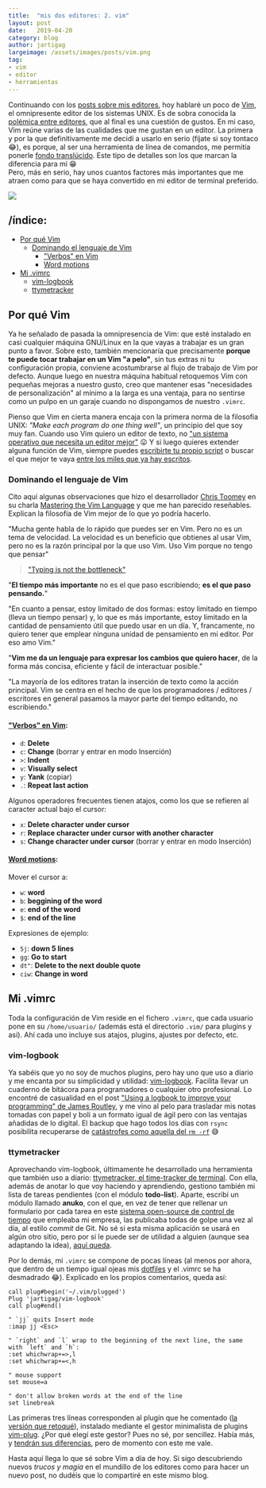 ```yaml
---
title:  "mis dos editores: 2. vim"
layout: post
date:   2019-04-20
category: blog
author: jartigag
largeimage: /assets/images/posts/vim.png
tag:
- vim
- editor
- herramientas
---
```


Continuando con los [posts sobre mis editores](https://jartigag.xyz/sublime), hoy hablaré un poco de [Vim](https://www.vim.org), el omnipresente editor de los sistemas UNIX. Es de sobra conocida la [polémica entre editores](https://en.wikipedia.org/wiki/Editor_war), que al final es una cuestión de gustos. En mi caso, Vim reúne varias de las cualidades que me gustan en un editor. La primera y por la que definitivamente me decidí a usarlo en serio (fíjate si soy tontaco 😂), es porque, al ser una herramienta de línea de comandos, me permitía ponerle [fondo translúcido](https://mastodon.social/@jartigag/101410841768233301). Este tipo de detalles son los que marcan la diferencia para mí 😁    
Pero, más en serio, hay unos cuantos factores más importantes que me atraen como para que se haya convertido en mi editor de terminal preferido.

![]({{site.baseurl}}/assets/images/posts/vim.png)

## /índice:

- [Por qué Vim](#por-qué-vim)
	- [Dominando el lenguaje de Vim](#dominando-el-lenguaje-de-vim)
		- ["Verbos" en Vim](#verbos-en-vim)
		- [Word motions](#word-motions)
- [Mi .vimrc](#mi-vimrc)
	- [vim-logbook](#vim-logbook)
	- [ttymetracker](#ttymetracker)

## Por qué Vim

Ya he señalado de pasada la omnipresencia de Vim: que esté instalado en casi cualquier máquina GNU/Linux en la que vayas a trabajar es un gran punto a favor. Sobre esto, también mencionaría que precisamente **porque te puede tocar trabajar en un Vim "a pelo"**, sin tus extras ni tu configuración propia, conviene acostumbrarse al flujo de trabajo de Vim por defecto. Aunque luego en nuestra máquina habitual retoquemos Vim con pequeñas mejoras a nuestro gusto, creo que mantener esas "necesidades de personalización" al mínimo a la larga es una ventaja, para no sentirse como un pulpo en un garaje cuando no dispongamos de nuestro `.vimrc`. 

Pienso que Vim en cierta manera encaja con la primera norma de la filosofía UNIX: *"Make each program do one thing well"*, un principio del que soy muy fan. Cuando uso Vim quiero un editor de texto, no ["un sistema operativo que necesita un editor mejor"](http://wiki.c2.com/?EmacsAsOperatingSystem) 😛 Y si luego quieres extender alguna función de Vim, siempre puedes [escribirte tu propio script](http://andrewscala.com/vimscript) o buscar el que mejor te vaya [entre los miles que ya hay escritos](https://www.vim.org/scripts).

### Dominando el lenguaje de Vim

Cito aquí algunas observaciones que hizo el desarrollador [Chris Toomey](https://ctoomey.com) en su charla [Mastering the Vim Language](https://youtu.be/wlR5gYd6um0) y que me han parecido reseñables. Explican la filosofía de Vim mejor de lo que yo podría hacerlo.

"Mucha gente habla de lo rápido que puedes ser en Vim. Pero no es un tema de velocidad. La velocidad es un beneficio que obtienes al usar Vim, pero no es la razón principal por la que uso Vim. Uso Vim porque no tengo que pensar"
> ["Typing is not the bottleneck"](http://anarchycreek.com/2009/05/26/how-tdd-and-pairing-increase-production)

"**El tiempo más importante** no es el que paso escribiendo; **es el que paso pensando.**"

"En cuanto a pensar, estoy limitado de dos formas: estoy limitado en tiempo (lleva un tiempo pensar) y, lo que es más importante, estoy limitado en la cantidad de pensamiento útil que puedo usar en un día. Y, francamente, no quiero tener que emplear ninguna unidad de pensamiento en mi editor. Por eso amo Vim."

"**Vim me da un lenguaje para expresar los cambios que quiero hacer**, de la forma más concisa, eficiente y fácil de interactuar posible."

"La mayoría de los editores tratan la inserción de texto como la acción principal. Vim se centra en el hecho de que los programadores / editores / escritores en general pasamos la mayor parte del tiempo editando, no escribiendo."

#### ["Verbos" en Vim](http://vimdoc.sourceforge.net/htmldoc/motion.html#operator):
- `d`: **Delete**
- `c`: **Change** (borrar y entrar en modo Inserción)
- `>`: **Indent**
- `v`: **Visually select**
- `y`: **Yank** (copiar)
- `.`: **Repeat last action**

Algunos operadores frecuentes tienen atajos, como los que se refieren al caracter actual bajo el cursor:  
- `x`: **Delete character under cursor**
- `r`: **Replace character under cursor with another character**
- `s`: **Change character under cursor** (borrar y entrar en modo Inserción)

#### [Word motions](http://vimdoc.sourceforge.net/htmldoc/motion.html#word-motions):
Mover el cursor a:  
- `w`: **word**
- `b`: **beggining of the word**
- `e`: **end of the word**
- `$`: **end of the line**

Expresiones de ejemplo:  
- `5j`: **down 5 lines**
- `gg`: **Go to start**
- `dt"`: **Delete to the next double quote**
- `ciw`: **Change in word**

## Mi .vimrc

Toda la configuración de Vim reside en el fichero `.vimrc`, que cada usuario pone en su `/home/usuario/` (además está el directorio `.vim/` para plugins y así). Ahí cada uno incluye sus atajos, plugins, ajustes por defecto, etc.


### vim-logbook

Ya sabéis que yo no soy de muchos plugins, pero hay uno que uso a diario y me encanta por su simplicidad y utilidad: [vim-logbook](https://github.com/jamesroutley/vim-logbook). Facilita llevar un cuaderno de bitácora para programadores o cualquier otro profesional. Lo encontré de casualidad en el post ["Using a logbook to improve your programming" de James Routley](https://routley.io/tech/2017/11/23/logbook.html), y me vino al pelo para trasladar mis notas tomadas con papel y boli a un formato igual de ágil pero con las ventajas añadidas de lo digital. El backup que hago todos los días con `rsync` posibilita recuperarse de [catástrofes como aquella del `rm -rf`](https://mastodon.social/@jartigag/101736679079543483) 😅

### ttymetracker

Aprovechando vim-logbook, últimamente he desarrollado una herramienta que también uso a diario: [ttymetracker, el time-tracker de terminal](https://github.com/jartigag/ttymetracker). Con ella, además de anotar lo que voy haciendo y aprendiendo, gestiono también mi lista de tareas pendientes (con el módulo **todo-list**). Aparte, escribí un módulo llamado **anuko**, con el que, en vez de tener que rellenar un formulario por cada tarea en este [sistema open-source de control de tiempo](https://www.anuko.com/time_tracker/index.htm) que empleaba mi empresa, las publicaba todas de golpe una vez al día, al estilo *commit* de Git. No sé si esta misma aplicación se usará en algún otro sitio, pero por si le puede ser de utilidad a alguien (aunque sea adaptando la idea), [aquí queda](https://github.com/jartigag/ttymetracker).

Por lo demás, mi `.vimrc` se compone de pocas líneas (al menos por ahora, que dentro de un tiempo igual ojeas mis [dotfiles](https://github.com/jartigag/dotfiles) y el .vimrc se ha desmadrado 😂). Explicado en los propios comentarios, queda así:

```
call plug#begin('~/.vim/plugged')
Plug 'jartigag/vim-logbook'
call plug#end()

" `jj` quits Insert mode
:imap jj <Esc> 

" `right` and `l` wrap to the beginning of the next line, the same with `left` and `h`:
:set whichwrap+=>,l
:set whichwrap+=<,h

" mouse support
set mouse=a

" don't allow broken words at the end of the line
set linebreak
```

Las primeras tres líneas corresponden al plugin que he comentado ([la versión que retoqué](https://github.com/jartigag/vim-logbook)), instalado mediante el gestor minimalista de plugins [vim-plug](https://github.com/junegunn/vim-plug). ¿Por qué elegí este gestor? Pues no sé, por sencillez. Había más, y [tendrán sus diferencias](https://vi.stackexchange.com/questions/388/what-is-the-difference-between-the-vim-plugin-managers), pero de momento con este me vale.

Hasta aquí llega lo que sé sobre Vim a día de hoy. Si sigo descubriendo nuevos *trucos y magia* en el mundillo de los editores como para hacer un nuevo post, no dudéis que lo compartiré en este mismo blog. 
